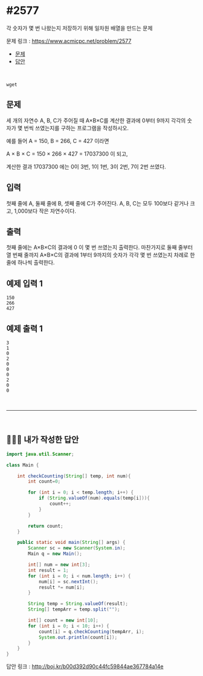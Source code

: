 # #2577

각 숫자가 몇 번 나왔는지 저장하기 위해 일차원 배열을 만드는 문제

문제 링크 : https://www.acmicpc.net/problem/2577

- [문제](#quiz)
- [답안](#answer)

<br>

`wget`

## <a name="quiz"></a>문제

세 개의 자연수 A, B, C가 주어질 때 A×B×C를 계산한 결과에 0부터 9까지 각각의 숫자가 몇 번씩 쓰였는지를 구하는 프로그램을 작성하시오.

예를 들어 A = 150, B = 266, C = 427 이라면 

A × B × C = 150 × 266 × 427 = 17037300 이 되고, 

계산한 결과 17037300 에는 0이 3번, 1이 1번, 3이 2번, 7이 2번 쓰였다.

## 입력

첫째 줄에 A, 둘째 줄에 B, 셋째 줄에 C가 주어진다. A, B, C는 모두 100보다 같거나 크고, 1,000보다 작은 자연수이다.

## 출력

첫째 줄에는 A×B×C의 결과에 0 이 몇 번 쓰였는지 출력한다. 마찬가지로 둘째 줄부터 열 번째 줄까지 A×B×C의 결과에 1부터 9까지의 숫자가 각각 몇 번 쓰였는지 차례로 한 줄에 하나씩 출력한다.

## 예제 입력 1

```
150
266
427
```

## 예제 출력 1

```
3
1
0
2
0
0
0
2
0
0
```

<br>

------

<br>

## <a name="answer"></a>🙆🏻‍♂️ 내가 작성한 답안

```java
import java.util.Scanner;

class Main {

    int checkCounting(String[] temp, int num){
        int count=0;

        for (int i = 0; i < temp.length; i++) {
            if (String.valueOf(num).equals(temp[i])){
                count++;
            }
        }

        return count;
    }

    public static void main(String[] args) {
        Scanner sc = new Scanner(System.in);
        Main q = new Main();

        int[] num = new int[3];
        int result = 1;
        for (int i = 0; i < num.length; i++) {
            num[i] = sc.nextInt();
            result *= num[i];
        }

        String temp = String.valueOf(result);
        String[] tempArr = temp.split("");

        int[] count = new int[10];
        for (int i = 0; i < 10; i++) {
            count[i] = q.checkCounting(tempArr, i);
            System.out.println(count[i]);
        }
    }
}
```

답안 링크 : http://boj.kr/b00d392d90c44fc59844ae367784a14e

<br>

<br>